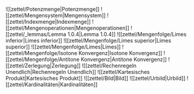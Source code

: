 ![[zettel/Potenzmenge|Potenzmenge]]
![[zettel/Mengensystem|Mengensystem]]
![[zettel/Indexmenge|Indexmenge]]
![[zettel/Mengenoperationen|Mengenoperationen]]
![[zettel/_lemmas/Lemma 1.0.4|Lemma 1.0.4]]
![[zettel/Mengenfolge/Limes inferior|Limes inferior]]
![[zettel/Mengenfolge/Limes superior|Limes superior]]
![[zettel/Mengenfolge/Limes|Limes]]
![[zettel/Mengenfolge/Isotone Konvergenz|Isotone Konvergenz]]
![[zettel/Mengenfolge/Antitone Konvergenz|Antitone Konvergenz]]
![[zettel/Zerlegung|Zerlegung]]
![[zettel/Rechenregeln Unendlich|Rechenregeln Unendlich]]
![[zettel/Kartesisches Produkt|Kartesisches Produkt]]
![[zettel/Bild|Bild]]
![[zettel/Urbild|Urbild]]
![[zettel/Kardinalitäten|Kardinalitäten]]